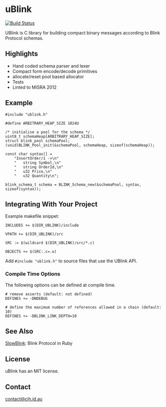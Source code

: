 uBlink
=======

[![Build Status](https://travis-ci.org/cjhdev/ublink.svg?branch=master)](https://travis-ci.org/cjhdev/ublink)

UBlink is C library for building compact binary messages according to
Blink Protocol schemas. 

## Highlights

- Hand coded schema parser and lexer
- Compact form encode/decode primitives
- allocate/reset pool based allocator
- Tests
- Linted to MISRA 2012

## Example

~~~
#include "ublink.h"

#define ARBITRARY_HEAP_SIZE 1024U

/* initialise a pool for the schema */
uint8_t schemaHeap[ARBITRARY_HEAP_SIZE];
struct blink_pool schemaPool;
(void)BLINK_Pool_init(&schemaPool, schemaHeap, sizeof(schemaHeap));

const char syntax[] =
    "InsertOrder/1 ->\n"
    "   string Symbol,\n"
    "   string OrderId,\n"
    "   u32 Price,\n"
    "   u32 Quantity\n";

blink_schema_t schema = BLINK_Schema_new(&schemaPool, syntax, sizeof(syntax));

~~~

## Integrating With Your Project

Example makefile snippet:

~~~
INCLUDES += $(DIR_UBLINK)/include

VPATH += $(DIR_UBLINK)/src

SRC := $(wildcard $(DIR_UBLINK)/src/*.c)

OBJECTS += $(SRC:.c=.o)
~~~

Add `#include "ublink.h"` to source files that use the UBlink API.


### Compile Time Options

The following options can be defined at compile time. 

~~~
# remove asserts (default: not defined)
DEFINES += -DNDEBUG

# define the maximum number of references allowed in a chain (default: 10)
DEFINES += -DBLINK_LINK_DEPTH=10
~~~

## See Also

[SlowBlink](https://github.com/cjhdev/slow_blink "SlowBlink"): Blink Protocol in Ruby

## License

uBlink has an MIT license.

## Contact

contact@cjh.id.au
    
